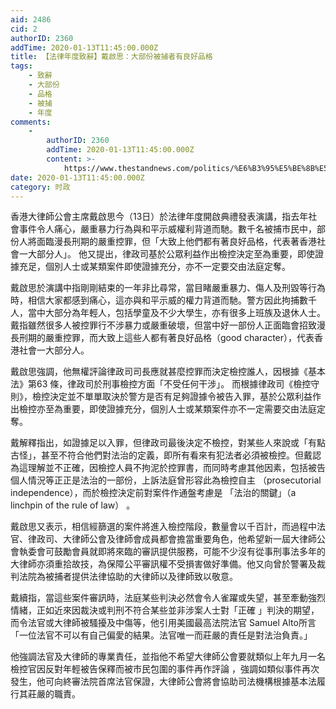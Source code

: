 ```yaml
---
aid: 2486
cid: 2
authorID: 2360
addTime: 2020-01-13T11:45:00.000Z
title: 【法律年度致辭】戴啟思：大部份被捕者有良好品格
tags:
    - 致辭
    - 大部份
    - 品格
    - 被捕
    - 年度
comments:
    -
        authorID: 2360
        addTime: 2020-01-13T11:45:00.000Z
        content: >-
            https://www.thestandnews.com/politics/%E6%B3%95%E5%BE%8B%E5%B9%B4%E5%BA%A6%E8%87%B4%E8%BE%AD-%E6%88%B4%E5%95%9F%E6%80%9D-%E6%AA%A2%E6%8E%A7%E8%88%87%E5%90%A6%E9%9D%9E%E5%96%AE%E7%9C%8B%E8%AD%89%E6%93%9A-%E6%87%89%E8%80%83%E6%85%AE%E5%85%AC%E7%9C%BE%E5%88%A9%E7%9B%8A-%E6%A1%88%E4%BB%B6%E4%B8%8D%E4%B8%80%E5%AE%9A%E4%BA%A4%E6%B3%95%E5%BA%AD/
date: 2020-01-13T11:45:00.000Z
category: 时政
---
```


香港大律師公會主席戴啟思今（13日）於法律年度開啟典禮發表演講，指去年社會事件令人痛心，嚴重暴力行為與和平示威權利背道而馳。數千名被捕市民中，部份人將面臨漫長刑期的嚴重控罪，但「大致上他們都有著良好品格，代表著香港社會一大部分人」。 他又提出，律政司基於公眾利益作出檢控決定至為重要，即使證據充足，個別人士或某類案件即使證據充分，亦不一定要交由法庭定奪。

戴啟思於演講中指剛剛結束的一年非比尋常，當目睹嚴重暴力、傷人及刑毀等行為時，相信大家都感到痛心，這亦與和平示威的權力背道而馳。警方因此拘捕數千人，當中大部分為年輕人，包括學童及不少大學生，亦有很多上班族及退休人士。戴指雖然很多人被控罪行不涉暴力或嚴重破壞，但當中好一部份人正面臨會招致漫長刑期的嚴重控罪，而大致上這些人都有著良好品格（good character），代表香港社會一大部分人。

戴啟思強調，他無權評論律政司司長應就甚麼控罪而決定檢控誰人，因根據《基本法》第63 條，律政司於刑事檢控方面「不受任何干涉」。 而根據律政司《檢控守則》，檢控決定並不單單取決於警方是否有足夠證據令被告入罪，基於公眾利益作出檢控亦至為重要，即使證據充分，個別人士或某類案件亦不一定需要交由法庭定奪。

戴解釋指出，如證據足以入罪，但律政司最後決定不檢控，對某些人來說或「有點古怪」，甚至不符合他們對法治的定義，即所有看來有犯法者必須被檢控。但戴認為這理解並不正確，因檢控人員不拘泥於控罪書，而同時考慮其他因素，包括被告個人情況等正正是法治的一部份，上訴法庭曾形容此為檢控自主 （prosecutorial independence），而於檢控決定前對案件作通盤考慮是 「法治的關鍵」（a linchpin of the rule of law） 。

戴啟思又表示，相信經篩選的案件將進入檢控階段，數量會以千百計，而過程中法官、律政司、大律師公會及律師會成員都會擔當重要角色，他希望新一屆大律師公會執委會可鼓勵會員就即將來臨的審訊提供服務，可能不少沒有從事刑事法多年的大律師亦須重拾故技，為保障公平審訊權不受損害做好準備。他又向曾於警署及裁判法院為被捕者提供法律協助的大律師以及律師致以敬意。

戴續指，當這些案件審訊時，法庭某些判決必然會令人雀躍或失望，甚至牽動強烈情緒，正如近來因裁決或判刑不符合某些並非涉案人士對「正確 」判決的期望，而令法官或大律師被騷擾及中傷等，他引用美國最高法院法官 Samuel Alto所言「一位法官不可以有自己偏愛的結果。法官唯一而莊嚴的責任是對法治負責。」

他強調法官及大律師的專業責任，並指他不希望大律師公會要就類似上年九月一名檢控官因反對年輕被告保釋而被市民包圍的事件再作評論 ，強調如類似事件再次發生，他可向終審法院首席法官保證，大律師公會將會協助司法機構根據基本法履行其莊嚴的職責。
